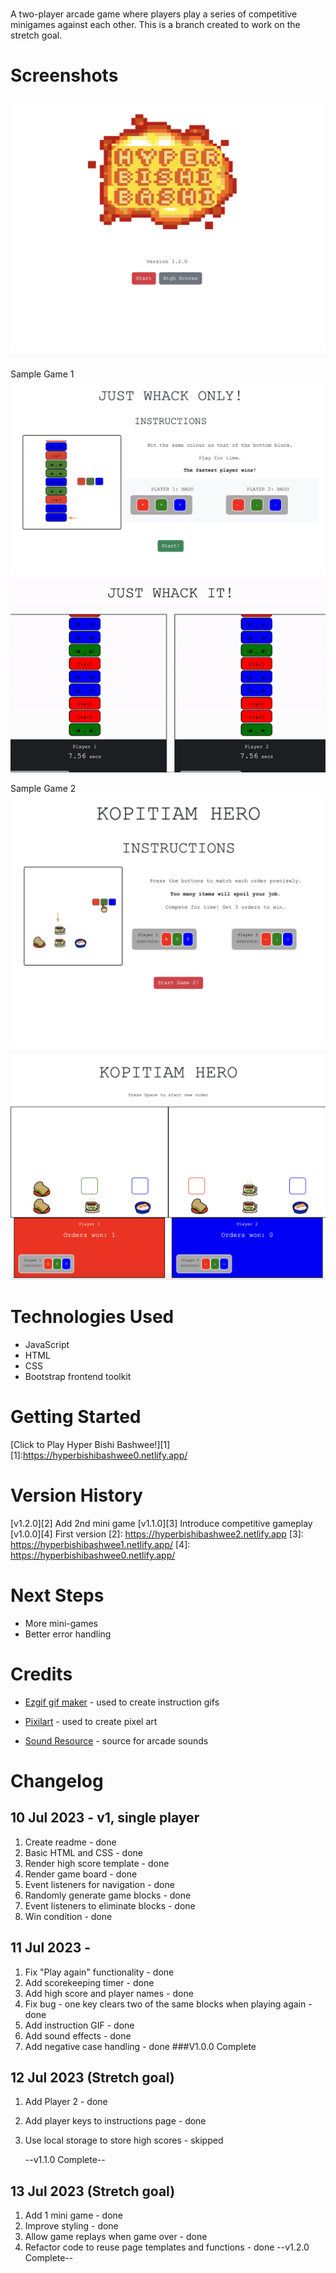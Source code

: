 # <Hyper Bishi Bashwee>

A two-player arcade game where players play a series of competitive minigames against each other.
This is a branch created to work on the stretch goal.

# Screenshots

<img src="./Assets/readme-homepage.png">

Sample Game 1
<img src="./Assets/readme-game1-instructions.png">
<img src="./Assets/competitive-gameplay.gif">

Sample Game 2
<img src="./Assets/readme-game2-instructions.png">
<img src="./Assets/readme-game2-gameplay.png">

# Technologies Used

- JavaScript
- HTML
- CSS
- Bootstrap frontend toolkit

# Getting Started

[Click to Play Hyper Bishi Bashwee!][1]
[1]:https://hyperbishibashwee0.netlify.app/

# Version History

[v1.2.0][2] Add 2nd mini game
[v1.1.0][3] Introduce competitive gameplay
[v1.0.0][4] First version
[2]: https://hyperbishibashwee2.netlify.app
[3]: https://hyperbishibashwee1.netlify.app/
[4]: https://hyperbishibashwee0.netlify.app/

# Next Steps

- More mini-games
- Better error handling

# Credits

- [Ezgif gif maker][5] - used to create instruction gifs
- [Pixilart][6] - used to create pixel art
- [Sound Resource][7] - source for arcade sounds

  [5]: ezgif.com/
  [6]: https://www.pixilart.com/
  [7]: https://www.sounds-resource.com/

# Changelog

## 10 Jul 2023 - v1, single player

1. Create readme - done
2. Basic HTML and CSS - done
3. Render high score template - done
4. Render game board - done
5. Event listeners for navigation - done
6. Randomly generate game blocks - done
7. Event listeners to eliminate blocks - done
8. Win condition - done

## 11 Jul 2023 -

1. Fix "Play again" functionality - done
2. Add scorekeeping timer - done
3. Add high score and player names - done
4. Fix bug - one key clears two of the same blocks when playing again - done
5. Add instruction GIF - done
6. Add sound effects - done
7. Add negative case handling - done
   ###V1.0.0 Complete

## 12 Jul 2023 (Stretch goal)

1. Add Player 2 - done
2. Add player keys to instructions page - done
3. Use local storage to store high scores - skipped

   --v1.1.0 Complete--

## 13 Jul 2023 (Stretch goal)

1. Add 1 mini game - done
2. Improve styling - done
3. Allow game replays when game over - done
4. Refactor code to reuse page templates and functions - done
   --v1.2.0 Complete--
